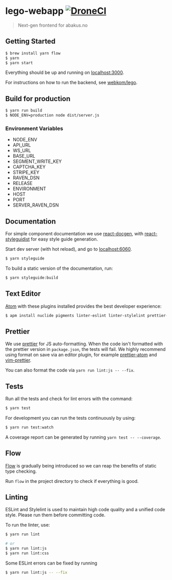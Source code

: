 # lego-webapp [![DroneCI](https://ci.abakus.no/api/badges/webkom/lego-webapp/status.svg?branch=master)](https://ci.abakus.no/webkom/lego-webapp)

> Next-gen frontend for abakus.no

## Getting Started
```bash
$ brew install yarn flow
$ yarn
$ yarn start
```

Everything should be up and running on [localhost:3000](http://localhost:3000).

For instructions on how to run the backend, see
[webkom/lego](https://github.com/webkom/lego).

## Build for production
```bash
$ yarn run build
$ NODE_ENV=production node dist/server.js
```

### Environment Variables
* NODE_ENV
* API_URL
* WS_URL
* BASE_URL
* SEGMENT_WRITE_KEY
* CAPTCHA_KEY
* STRIPE_KEY
* RAVEN_DSN
* RELEASE
* ENVIRONMENT
* HOST
* PORT
* SERVER_RAVEN_DSN

## Documentation
For simple component documentation we use [react-docgen](https://github.com/reactjs/react-docgen), with [react-styleguidist](https://github.com/styleguidist/react-styleguidist) for easy style guide generation.

Start dev server (with hot reload), and go to [localhost:6060](http://localhost:6060/).
```bash
$ yarn styleguide
```

To build a static version of the documentation, run:
```bash
$ yarn styleguide:build
```


## Text Editor
[Atom](https://atom.io) with these plugins installed provides the best developer experience:
```bash
$ apm install nuclide pigments linter-eslint linter-stylelint prettier-atom
```

## Prettier
We use [prettier](https://github.com/prettier/prettier) for JS auto-formatting. When the code isn't formatted with the prettier version in `package.json`, the tests will fail. We highly recommend using format on save via an editor plugin, for example [prettier-atom](https://atom.io/packages/prettier-atom) and [vim-prettier](https://github.com/prettier/vim-prettier).

You can also format the code via `yarn run lint:js -- --fix`.

## Tests
Run all the tests and check for lint errors with the command:
```bash
$ yarn test
```

For development you can run the tests continuously by using:
```bash
$ yarn run test:watch
```

A coverage report can be generated by running `yarn test -- --coverage`.

## Flow
[Flow](https://flowtype.org/) is gradually being introduced so we can reap the benefits of static type checking.

Run `flow` in the project directory to check if everything is good.

## Linting
ESLint and Stylelint is used to maintain high code quality and a unified code style. Please run them before committing code.

To run the linter, use:
```bash
$ yarn run lint

# or
$ yarn run lint:js
$ yarn run lint:css
```

Some ESLint errors can be fixed by running
```bash
$ yarn run lint:js -- --fix
```
